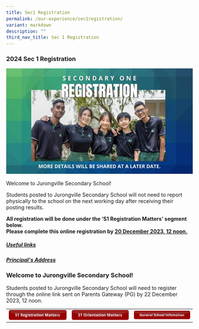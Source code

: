 ```yaml
---
title: Sec1 Registration
permalink: /our-experience/sec1registration/
variant: markdown
description: ""
third_nav_title: Sec 1 Registration
---
```

### 2024 Sec 1 Registration
![](/images/2024_Sec1_Registration.jpg)

Welcome to Jurongville Secondary School!

Students posted to Jurongville Secondary School will not need to report physically to the school on the next working day after receiving their posting results. 

**All registration will be done under the ‘S1 Registration Matters’ segment below. 
<br>Please complete this online registration by <u>20 December 2023, 12 noon.</u>**

<h5><a href="/our-experience/sec1registration/usefullink/">Useful links</a></h5>

<h5><a href="/our-experience/sec1registration/principaladdress/">Principal's Address</a></h5>

### Welcome to Jurongville Secondary School!
Students posted to Jurongville Secondary School will need to register through the online link sent on Parents Gateway (PG) by 22 December 2023, 12 noon. 

<table width="100%">
	<tbody><tr>
		<td><a href="/our-experience/sec1registration/s1rmatters/"><img src="/images/S1RMatters.jpg"></a></td>
		<td><a href="/our-experience/sec1registration/s1omatters/"><img src="/images/S1OMatters.jpg"></a></td>
		<td><a href="/our-experience/sec1registration/gsinformation/"><img src="/images/GSInformation.jpg"></a></td>
	</tr>
	</tbody></table>